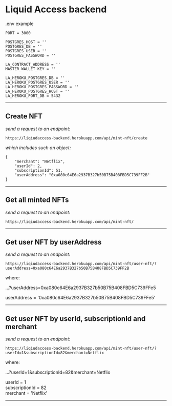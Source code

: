 # Liquid Access backend

.env example

```
PORT = 3000

POSTGRES_HOST = ''
POSTGRES_DB = ''
POSTGRES_USER = ''
POSTGRES_PASSWORD = ''

LA_CONTRACT_ADDRESS = ''
MASTER_WALLET_KEY = ''

LA_HEROKU_POSTGRES_DB = ''
LA_HEROKU_POSTGRES_USER = ''
LA_HEROKU_POSTGRES_PASSWORD = ''
LA_HEROKU_POSTGRES_HOST = ''
LA_HEROKU_PORT_DB = 5432
```

---

## Create NFT

_send a request to an endpoint:_

```
https://liqiudaccess-backend.herokuapp.com/api/mint-nft/create
```

_which includes such an object:_

```
{
    "merchant": "Netflix",
    "userId": 2,
    "subscriptionId": 51,
    "userAddress": "0xa080c64E6a2937B327b50B75B408FBD5C739FF2B"
}
```

---

## Get all minted NFTs

_send a request to an endpoint:_

```
https://liqiudaccess-backend.herokuapp.com/api/mint-nft/
```

---

## Get user NFT by userAddress

_send a request to an endpoint:_

```
https://liqiudaccess-backend.herokuapp.com/api/mint-nft/user-nft/?userAddress=0xa080c64E6a2937B327b50B75B408FBD5C739FF2B
```

where:

...?userAddress=0xa080c64E6a2937B327b50B75B408FBD5C739FFe5

userAddress = '0xa080c64E6a2937B327b50B75B408FBD5C739FFe5'

---

## Get user NFT by userId, subscriptionId and merchant

_send a request to an endpoint:_

```
https://liqiudaccess-backend.herokuapp.com/api/mint-nft/user-nft/?userId=1&subscriptionId=82&merchant=Netflix
```

where:

...?userId=1&subscriptionId=82&merchant=Netflix

userId = 1\
subscriptionId = 82\
merchant = 'Netflix'

---
